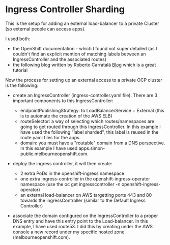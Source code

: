 # Ingress Controller Sharding

This is the setup for adding an external load-balancer to a private Cluster (so external people can access apps).

I used both:
* the OpenShift documentation - which I found not super detailed (as I couldn't find an explicit mention 
of matching labels between an IngressController and the associated routes) 
* the following blog written by Roberto Carratalá [Blog](https://rcarrata.com/openshift/ocp4_route_sharding/) which is a great tutorial
  
Now the process for setting up an external access to a private OCP cluster is the following:

* create an IngressController (ingress-controller.yaml file). There are 3 important components to this IngressController:
    * endpointPublishingStrategy: to LoadBalancerService + External (this is to automate the creation of the AWS ELB)
    * routeSelector: a way of selecting which routes/namespaces are going to get routed through this IngressController. In this example
      I have used the following "label sharded", this label is reused in the route.yaml files for the apps.
    * domain: you must have a "routable" domain from a DNS perspective. In this example I have used apps.simon-public.melbourneopenshift.com.
      
* deploy the ingress controller, it will then create:
    * 2 extra PoDs in the openshift-ingress namespace
    * one extra ingress-controller in the openshift-ingress-operator namespace (use the oc get ingresscontroller -n openshift-ingress-operator)
    * an external load-balancer on AWS targetting ports 443 and 80 towards the ingressController (similar to the Default Ingress Controller)
      
* associate the domain configured on the IngressController to a proper DNS entry and have this entry point to the Load-balancer. In this example,
  I have used route53. I did this by creating under the AWS console a new record under my specific hosted zone (melbourneopenshift.com).

